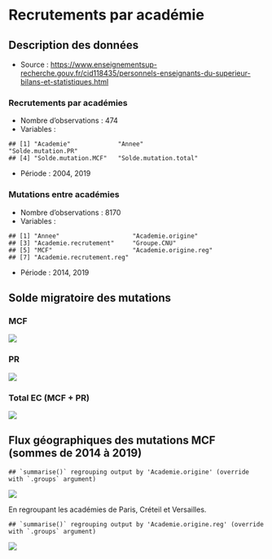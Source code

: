 Recrutements par académie
================

## Description des données

  - Source :
    <https://www.enseignementsup-recherche.gouv.fr/cid118435/personnels-enseignants-du-superieur-bilans-et-statistiques.html>

### Recrutements par académies

  - Nombre d’observations : 474
  - Variables :

<!-- end list -->

    ## [1] "Academie"             "Annee"                "Solde.mutation.PR"   
    ## [4] "Solde.mutation.MCF"   "Solde.mutation.total"

  - Période : 2004, 2019

### Mutations entre académies

  - Nombre d’observations : 8170
  - Variables :

<!-- end list -->

    ## [1] "Annee"                    "Academie.origine"        
    ## [3] "Academie.recrutement"     "Groupe.CNU"              
    ## [5] "MCF"                      "Academie.origine.reg"    
    ## [7] "Academie.recrutement.reg"

  - Période : 2014, 2019

## Solde migratoire des mutations

### MCF

![](Academies_files/figure-gfm/solde.mutations.MCF.1-1.png)<!-- -->

### PR

![](Academies_files/figure-gfm/solde.mutations.PR.1-1.png)<!-- -->

### Total EC (MCF + PR)

![](Academies_files/figure-gfm/solde.mutations.total.1-1.png)<!-- -->

## Flux géographiques des mutations MCF (sommes de 2014 à 2019)

    ## `summarise()` regrouping output by 'Academie.origine' (override with `.groups` argument)

![](Academies_files/figure-gfm/flux.geographique.mutations.MCF.1-1.png)<!-- -->

En regroupant les académies de Paris, Créteil et Versailles.

    ## `summarise()` regrouping output by 'Academie.origine.reg' (override with `.groups` argument)

![](Academies_files/figure-gfm/flux.geographique.mutations.MCF.2-1.png)<!-- -->
